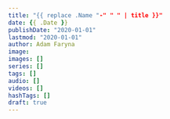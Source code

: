```yaml
---
title: "{{ replace .Name "-" " " | title }}"
date: {{ .Date }}
publishDate: "2020-01-01"
lastmod: "2020-01-01"
author: Adam Faryna
image:
images: []
series: []
tags: []
audio: []
videos: []
hashTags: []
draft: true
---
```

